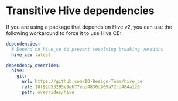 # Transitive Hive dependencies

If you are using a package that depends on Hive v2, you can use the following workaround to force it to use Hive CE:

```yaml
dependencies:
  # Depend on hive_ce to prevent resolving breaking versions
  hive_ce: latest

dependency_overrides:
  hive:
    git:
      url: https://github.com/IO-Design-Team/hive_ce
      ref: 18f92b53295e9eb77ebd4830d905a72cd404a126
      path: overrides/hive
```
